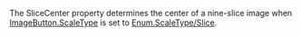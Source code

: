 The SliceCenter property determines the center of a nine-slice image when [ImageButton.ScaleType](https://developer.roblox.com/api-reference/property/ImageButton/ScaleType) is set to [Enum.ScaleType/Slice](https://developer.roblox.com/search#stq=ScaleType/Slice).